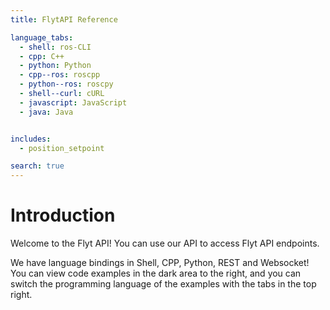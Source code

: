 ```yaml
---
title: FlytAPI Reference

language_tabs:
  - shell: ros-CLI
  - cpp: C++
  - python: Python
  - cpp--ros: roscpp
  - python--ros: roscpy
  - shell--curl: cURL
  - javascript: JavaScript
  - java: Java


includes:
  - position_setpoint

search: true
---
```


# Introduction

Welcome to the Flyt API! You can use our API to access Flyt API endpoints.

We have language bindings in Shell, CPP, Python, REST and Websocket! You can view code examples in the dark area to the right, and you can switch the programming language of the examples with the tabs in the top right.


